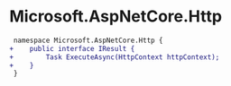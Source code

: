 # Microsoft.AspNetCore.Http

``` diff
 namespace Microsoft.AspNetCore.Http {
+    public interface IResult {
+        Task ExecuteAsync(HttpContext httpContext);
+    }
 }
```
